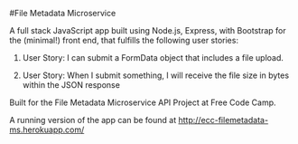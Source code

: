#File Metadata Microservice

A full stack JavaScript app built using Node.js, Express, with Bootstrap for the (minimal!) front end, that fulfills the following user stories:

1. User Story: I can submit a FormData object that includes a file upload.

2. User Story: When I submit something, I will receive the file size in bytes within the JSON response

Built for the File Metadata Microservice API Project at Free Code Camp.

A running version of the app can be found at http://ecc-filemetadata-ms.herokuapp.com/
